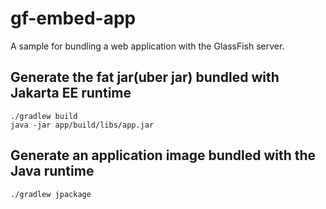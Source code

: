 # gf-embed-app

A sample for bundling a web application with the GlassFish server.

## Generate the fat jar(uber jar) bundled with Jakarta EE runtime

```shell
./gradlew build
java -jar app/build/libs/app.jar
```

## Generate an application image bundled with the Java runtime

```shell
./gradlew jpackage
```

